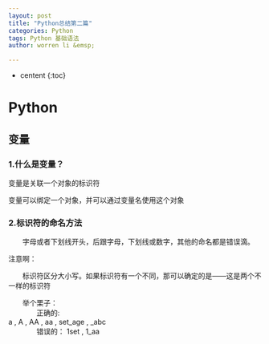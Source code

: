 ```yaml
---
layout: post
title: "Python总结第二篇"
categories: Python
tags: Python 基础语法
author: worren li &emsp;

---
```


* centent
{:toc}


# Python  
## 变量  
### 1.什么是变量？  
   变量是关联一个对象的标识符  

   变量可以绑定一个对象，并可以通过变量名使用这个对象  


### 2.标识符的命名方法  
&emsp;&emsp;字母或者下划线开头，后跟字母，下划线或数字，其他的命名都是错误滴。  

   注意啊：  

&emsp;&emsp;标识符区分大小写。如果标识符有一个不同，那可以确定的是——这是两个不一样的标识符  

&emsp;&emsp;举个栗子：  
&emsp;&emsp;&emsp;&emsp;正确的:  
         a ,  A ,  AA ,  aa ,  set_age ,  _abc  
&emsp;&emsp;&emsp;&emsp;错误的：
		1set , 1_aa



